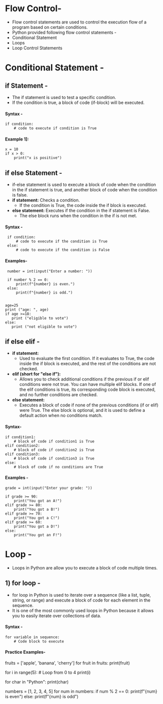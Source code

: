# Flow Control-
-  Flow control statements are used to control the execution flow of a program based on certain conditions.
-  Python provided following flow control statements -
  -  Conditional Statement
  -  Loops
  -  Loop Control Statements

# Conditional Statement -
## if Statement -
- The if statement is used to test a specific condition.
- If the condition is true, a block of code (if-block) will be executed.

#### Syntax -
    if condition:
        # code to execute if condition is True

#### Example 1]:
    x = 10
    if x > 0:
        print("x is positive")

## if else Statement -
- if-else statement is used to execute a block of code when the condition in the if statement is true, and another block of code when the condition is false.
- **if statement:** Checks a condition.
  - If the condition is True, the code inside the if block is executed.
- **else statement:** Executes if the condition in the if statement is False.
  - The else block runs when the condition in the if is not met.
#### Syntax -
     if condition:
         # code to execute if the condition is True
     else:
         # code to execute if the condition is False

#### Examples-
     number = int(input("Enter a number: "))
    
     if number % 2 == 0:
         print(f"{number} is even.")
     else:
         print(f"{number} is odd.")


    age=25
    print ("age: ", age)
    if age >=18:
       print ("eligible to vote")
    else:
       print ("not eligible to vote")
  
  ## if else elif -
  - **if statement:**
      - Used to evaluate the first condition. If it evaluates to True, the code inside the if block is executed, and the rest of the conditions are not checked.
- **elif (short for "else if"):**
    - Allows you to check additional conditions if the previous if or elif conditions were not true. You can have multiple elif blocks. If one of the elif conditions is true, its corresponding code block is executed, and no further conditions are checked.
- **else statement:**
    - Executes a block of code if none of the previous conditions (if or elif) were True. The else block is optional, and it is used to define a default action when no conditions match.

#### Syntax-
    if condition1:
        # block of code if condition1 is True
    elif condition2:
        # block of code if condition2 is True
    elif condition3:
        # block of code if condition3 is True
    else:
        # block of code if no conditions are True
#### Examples -
    grade = int(input("Enter your grade: "))

    if grade >= 90:
        print("You got an A!")
    elif grade >= 80:
        print("You got a B!")
    elif grade >= 70:
        print("You got a C!")
    elif grade >= 60:
        print("You got a D!")
    else:
        print("You got an F!")



# Loop -
- Loops in Python are allow you to execute a block of code multiple times.
## 1) for loop -
- for loop in Python is used to iterate over a sequence (like a list, tuple, string, or range) and execute a block of code for each element in the sequence.
- It is one of the most commonly used loops in Python because it allows you to easily iterate over collections of data.

#### Syntax -

    for variable in sequence:
        # Code block to execute

#### Practice Examples-
     
   fruits = ['apple', 'banana', 'cherry']
for fruit in fruits:
    print(fruit)

for i in range(5):  # Loop from 0 to 4
    print(i)


for char in "Python":
    print(char)


   numbers = [1, 2, 3, 4, 5]
for num in numbers:
    if num % 2 == 0:
        print(f"{num} is even")
    else:
        print(f"{num} is odd")
        
  
  
  
  

